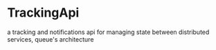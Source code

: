 # TrackingApi
a tracking and notifications api for managing state between distributed services, queue's architecture

